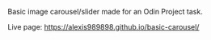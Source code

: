 Basic image carousel/slider made for an Odin Project task.

Live page: https://alexis989898.github.io/basic-carousel/
